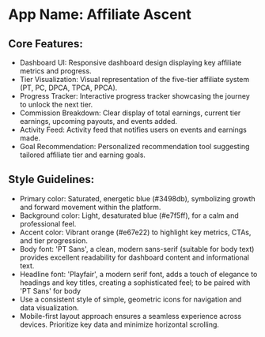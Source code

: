 # **App Name**: Affiliate Ascent

## Core Features:

- Dashboard UI: Responsive dashboard design displaying key affiliate metrics and progress.
- Tier Visualization: Visual representation of the five-tier affiliate system (PT, PC, DPCA, TPCA, PPCA).
- Progress Tracker: Interactive progress tracker showcasing the journey to unlock the next tier.
- Commission Breakdown: Clear display of total earnings, current tier earnings, upcoming payouts, and events added.
- Activity Feed: Activity feed that notifies users on events and earnings made.
- Goal Recommendation: Personalized recommendation tool suggesting tailored affiliate tier and earning goals.

## Style Guidelines:

- Primary color: Saturated, energetic blue (#3498db), symbolizing growth and forward movement within the platform.
- Background color: Light, desaturated blue (#e7f5ff), for a calm and professional feel.
- Accent color: Vibrant orange (#e67e22) to highlight key metrics, CTAs, and tier progression.
- Body font: 'PT Sans', a clean, modern sans-serif (suitable for body text) provides excellent readability for dashboard content and informational text.
- Headline font: 'Playfair', a modern serif font, adds a touch of elegance to headings and key titles, creating a sophisticated feel; to be paired with 'PT Sans' for body
- Use a consistent style of simple, geometric icons for navigation and data visualization.
- Mobile-first layout approach ensures a seamless experience across devices. Prioritize key data and minimize horizontal scrolling.